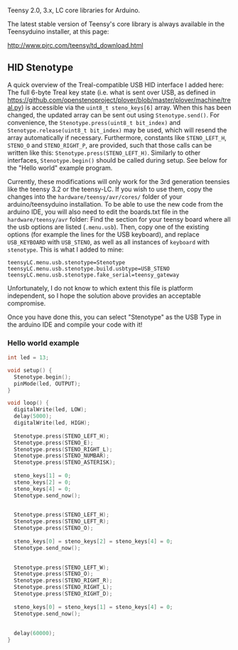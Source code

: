 Teensy 2.0, 3.x, LC core libraries for Arduino.

The latest stable version of Teensy's core library is always available in the Teensyduino installer, at this page:

http://www.pjrc.com/teensy/td_download.html


## HID Stenotype

A quick overview of the Treal-compatible USB HID interface I added here: The full 6-byte Treal key state (i.e. what is sent over USB, as defined in https://github.com/openstenoproject/plover/blob/master/plover/machine/treal.py) is accessible via the `uint8_t steno_keys[6]` array. When this has been changed, the updated array can be sent out using `Stenotype.send()`. For convenience, the `Stenotype.press(uint8_t bit_index)` and `Stenotype.release(uint8_t bit_index)` may be used, which will resend the array automatically if necessary. Furthermore, constants like `STENO_LEFT_H`, `STENO_O` and `STENO_RIGHT_P`, are provided, such that those calls can be written like this: `Stenotype.press(STENO_LEFT_H)`. Similarly to other interfaces, `Stenotype.begin()` should be called during setup. See below for the "Hello world" example program.

Currently, these modifications will only work for the 3rd generation teensies like the teensy 3.2 or the teensy-LC. If you wish to use them, copy the changes into the `hardware/teensy/avr/cores/` folder of your arduino/teensyduino installation. To be able to use the new code from the arduino IDE, you will also need to edit the boards.txt file in the `hardware/teensy/avr` folder: Find the section for your teensy board where all the usb options are listed (`.menu.usb`). Then, copy one of the existing options (for example the lines for the USB keyboard), and replace `USB_KEYBOARD` with `USB_STENO`, as well as all instances of `keyboard` with `stenotype`. This is what I added to mine:

```
teensyLC.menu.usb.stenotype=Stenotype
teensyLC.menu.usb.stenotype.build.usbtype=USB_STENO
teensyLC.menu.usb.stenotype.fake_serial=teensy_gateway
```

Unfortunately, I do not know to which extent this file is platform independent, so I hope the solution above provides an acceptable compromise.

Once you have done this, you can select "Stenotype" as the USB Type in the arduino IDE and compile your code with it!

### Hello world example

```C
int led = 13;

void setup() {
  Stenotype.begin();
  pinMode(led, OUTPUT);
}

void loop() {
  digitalWrite(led, LOW);
  delay(5000);
  digitalWrite(led, HIGH);
  
  Stenotype.press(STENO_LEFT_H);
  Stenotype.press(STENO_E);
  Stenotype.press(STENO_RIGHT_L);
  Stenotype.press(STENO_NUMBAR);
  Stenotype.press(STENO_ASTERISK);
  
  steno_keys[1] = 0;
  steno_keys[2] = 0;
  steno_keys[4] = 0;
  Stenotype.send_now();
  

  Stenotype.press(STENO_LEFT_H);
  Stenotype.press(STENO_LEFT_R);
  Stenotype.press(STENO_O);
  
  steno_keys[0] = steno_keys[2] = steno_keys[4] = 0;
  Stenotype.send_now();
  

  Stenotype.press(STENO_LEFT_W);
  Stenotype.press(STENO_O);
  Stenotype.press(STENO_RIGHT_R);
  Stenotype.press(STENO_RIGHT_L);
  Stenotype.press(STENO_RIGHT_D);
  
  steno_keys[0] = steno_keys[1] = steno_keys[4] = 0;
  Stenotype.send_now();
  
  
  delay(60000);
}
```
